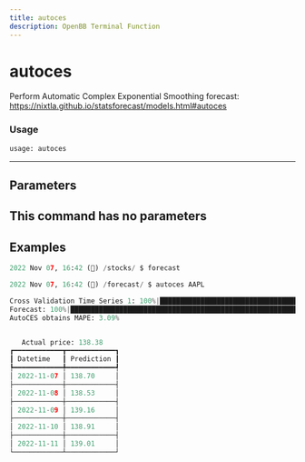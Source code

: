 ```yaml
---
title: autoces
description: OpenBB Terminal Function
---
```


# autoces

Perform Automatic Complex Exponential Smoothing forecast: https://nixtla.github.io/statsforecast/models.html#autoces

### Usage 
```python
usage: autoces
```
---
## Parameters

This command has no parameters
---
## Examples

```python
2022 Nov 07, 16:42 (🦋) /stocks/ $ forecast

2022 Nov 07, 16:42 (🦋) /forecast/ $ autoces AAPL

Cross Validation Time Series 1: 100%|█████████████████████████████████████████████████████████████████████████████████████████████████████████████████████████████████████| 115/115 [00:1300:00,  8.70it/s]
Forecast: 100%|███████████████████████████████████████████████████████████████████████████████████████████████████████████████████████████████████████████████████████████████| 1/1 [00:0000:00,  3.23it/s]
AutoCES obtains MAPE: 3.09% 


   Actual price: 138.38    
┏━━━━━━━━━━━━┳━━━━━━━━━━━━┓
┃ Datetime   ┃ Prediction ┃
┡━━━━━━━━━━━━╇━━━━━━━━━━━━┩
│ 2022-11-07 │ 138.70     │
├────────────┼────────────┤
│ 2022-11-08 │ 138.53     │
├────────────┼────────────┤
│ 2022-11-09 │ 139.16     │
├────────────┼────────────┤
│ 2022-11-10 │ 138.91     │
├────────────┼────────────┤
│ 2022-11-11 │ 139.01     │
└────────────┴────────────┘
```

